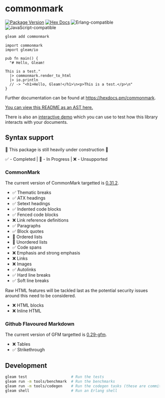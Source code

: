 # commonmark

[![Package Version](https://img.shields.io/hexpm/v/commonmark)](https://hex.pm/packages/commonmark)
[![Hex Docs](https://img.shields.io/badge/hex-docs-ffaff3)](https://hexdocs.pm/commonmark/)
![Erlang-compatible](https://img.shields.io/badge/target-erlang-b83998)
![JavaScript-compatible](https://img.shields.io/badge/target-javascript-f1e05a)

```sh
gleam add commonmark
```
```gleam
import commonmark
import gleam/io

pub fn main() {
  "# Hello, Gleam!

This is a test."
  |> commonmark.render_to_html
  |> io.println
  // -> "<h1>Hello, Gleam!</h1>\n<p>This is a test.</p>\n"
}
```

Further documentation can be found at <https://hexdocs.pm/commonmark>.

[You can view this README as an AST here.][readme-ast]

There is also an [interactive demo][demo] which you can use to test how this library interacts with your documents.

[readme-ast]: https://github.com/mscharley/gleam-commonmark/tree/main/birdie_snapshots/common_mark_readme.accepted
[demo]: https://mscharley.github.io/gleam-commonmark/

## Syntax support

🚧 This package is still heavily under construction 🚧

✅ - Completed | 🚧 - In Progress | ❌ - Unsupported

### CommonMark

The current version of CommonMark targetted is [0.31.2][commonmark].

* ✅ Thematic breaks
* ✅ ATX headings
* ✅ Setext headings
* ✅ Indented code blocks
* ✅ Fenced code blocks
* ❌ Link reference definitions
* ✅ Paragraphs
* ✅ Block quotes
* 🚧 Ordered lists
* 🚧 Unordered lists
* ✅ Code spans
* ❌ Emphasis and strong emphasis
* ❌ Links
* ❌ Images
* ✅ Autolinks
* ✅ Hard line breaks
* ✅ Soft line breaks

Raw HTML features will be tackled last as the potential security issues around this need to be considered.

* ❌ HTML blocks
* ❌ Inline HTML

[commonmark]: https://spec.commonmark.org/0.31.2/

### Github Flavoured Markdown

The current version of GFM targetted is [0.29-gfm][gfm].

* ❌ Tables
* ✅ Strikethrough

[gfm]: https://github.github.com/gfm/

## Development

```sh
gleam test                    # Run the tests
gleam run -m tools/benchmark  # Run the benchmarks
gleam run -m tools/codegen    # Run the codegen tasks (these are committed in the repo)
gleam shell                   # Run an Erlang shell
```

